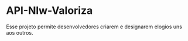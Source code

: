 # API-Nlw-Valoriza
Esse projeto permite desenvolvedores criarem e designarem elogios uns aos outros.
